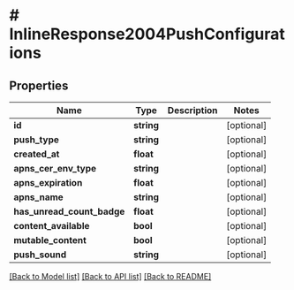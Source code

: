 # # InlineResponse2004PushConfigurations

## Properties

Name | Type | Description | Notes
------------ | ------------- | ------------- | -------------
**id** | **string** |  | [optional]
**push_type** | **string** |  | [optional]
**created_at** | **float** |  | [optional]
**apns_cer_env_type** | **string** |  | [optional]
**apns_expiration** | **float** |  | [optional]
**apns_name** | **string** |  | [optional]
**has_unread_count_badge** | **float** |  | [optional]
**content_available** | **bool** |  | [optional]
**mutable_content** | **bool** |  | [optional]
**push_sound** | **string** |  | [optional]

[[Back to Model list]](../../README.md#models) [[Back to API list]](../../README.md#endpoints) [[Back to README]](../../README.md)
